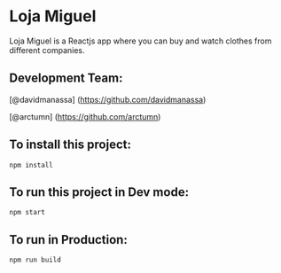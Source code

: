 # Loja Miguel

Loja Miguel is a Reactjs app where you can buy and watch clothes from different companies.


## Development Team:

[@davidmanassa] (https://github.com/davidmanassa)

[@arctumn] (https://github.com/arctumn)

## To install this project:

 ``npm install``


## To run this project in Dev mode:

``npm start``

## To run in Production:

``npm run build``